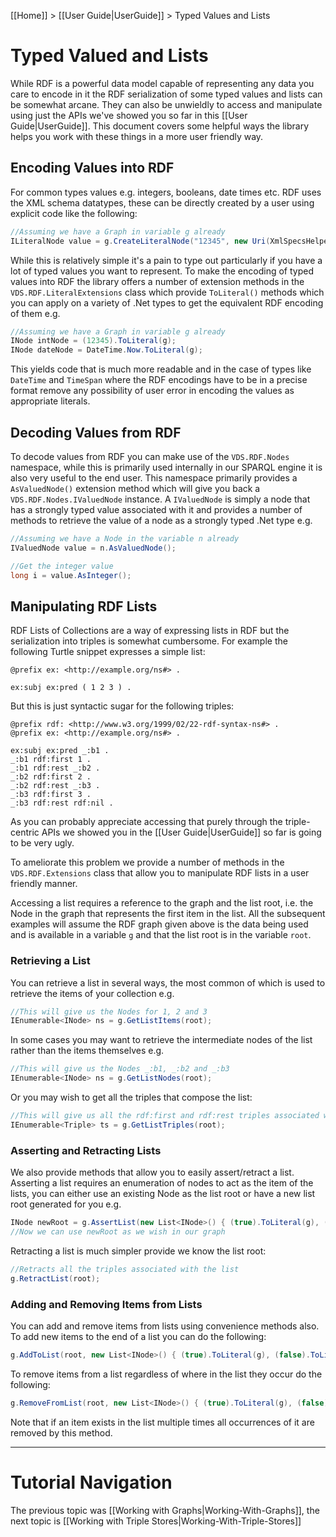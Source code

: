 [[Home]] > [[User Guide|UserGuide]] > Typed Values and Lists

# Typed Valued and Lists

While RDF is a powerful data model capable of representing any data you care to encode in it the RDF serialization of some typed values and lists can be somewhat arcane. They can also be unwieldly to access and manipulate using just the APIs we've showed you so far in this [[User Guide|UserGuide]]. This document covers some helpful ways the library helps you work with these things in a more user friendly way.

## Encoding Values into RDF

For common types values e.g. integers, booleans, date times etc. RDF uses the XML schema datatypes, these can be directly created by a user using explicit code like the following:

```csharp
//Assuming we have a Graph in variable g already
ILiteralNode value = g.CreateLiteralNode("12345", new Uri(XmlSpecsHelper.XmlSchemaDataTypeInteger));
```

While this is relatively simple it's a pain to type out particularly if you have a lot of typed values you want to represent. To make the encoding of typed values into RDF the library offers a number of extension methods in the `VDS.RDF.LiteralExtensions` class which provide `ToLiteral()` methods which you can apply on a variety of .Net types to get the equivalent RDF encoding of them e.g.

```csharp
//Assuming we have a Graph in variable g already
INode intNode = (12345).ToLiteral(g);
INode dateNode = DateTime.Now.ToLiteral(g);
```

This yields code that is much more readable and in the case of types like `DateTime` and `TimeSpan` where the RDF encodings have to be in a precise format remove any possibility of user error in encoding the values as appropriate literals.

## Decoding Values from RDF

To decode values from RDF you can make use of the `VDS.RDF.Nodes` namespace, while this is primarily used internally in our SPARQL engine it is also very useful to the end user. This namespace primarily provides a `AsValuedNode()` extension method which will give you back a `VDS.RDF.Nodes.IValuedNode` instance. A `IValuedNode` is simply a node that has a strongly typed value associated with it and provides a number of methods to retrieve the value of a node as a strongly typed .Net type e.g.

```csharp
//Assuming we have a Node in the variable n already
IValuedNode value = n.AsValuedNode();

//Get the integer value
long i = value.AsInteger();
```

## Manipulating RDF Lists

RDF Lists of Collections are a way of expressing lists in RDF but the serialization into triples is somewhat cumbersome. For example the following Turtle snippet expresses a simple list:

```
@prefix ex: <http://example.org/ns#> .

ex:subj ex:pred ( 1 2 3 ) .
```

But this is just syntactic sugar for the following triples:

```
@prefix rdf: <http://www.w3.org/1999/02/22-rdf-syntax-ns#> .
@prefix ex: <http://example.org/ns#> .

ex:subj ex:pred _:b1 .
_:b1 rdf:first 1 .
_:b1 rdf:rest _:b2 .
_:b2 rdf:first 2 .
_:b2 rdf:rest _:b3 .
_:b3 rdf:first 3 .
_:b3 rdf:rest rdf:nil .
```

As you can probably appreciate accessing that purely through the triple-centric APIs we showed you in the [[User Guide|UserGuide]] so far is going to be very ugly.

To ameliorate this problem we provide a number of methods in the `VDS.RDF.Extensions` class that allow you to manipulate RDF lists in a user friendly manner.

Accessing a list requires a reference to the graph and the list root, i.e. the Node in the graph that represents the first item in the list. All the subsequent examples will assume the RDF graph given above is the data being used and is available in a variable `g` and that the list root is in the variable `root`.

### Retrieving a List

You can retrieve a list in several ways, the most common of which is used to retrieve the items of your collection e.g.

```csharp
//This will give us the Nodes for 1, 2 and 3
IEnumerable<INode> ns = g.GetListItems(root);
```

In some cases you may want to retrieve the intermediate nodes of the list rather than the items themselves e.g.

```csharp
//This will give us the Nodes _:b1, _:b2 and _:b3
IEnumerable<INode> ns = g.GetListNodes(root);
```

Or you may wish to get all the triples that compose the list:

```csharp
//This will give us all the rdf:first and rdf:rest triples associated with the list
IEnumerable<Triple> ts = g.GetListTriples(root);
```

### Asserting and Retracting Lists

We also provide methods that allow you to easily assert/retract a list. Asserting a list requires an enumeration of nodes to act as the item of the lists, you can either use an existing Node as the list root or have a new list root generated for you e.g.

```csharp
INode newRoot = g.AssertList(new List<INode>() { (true).ToLiteral(g), (false).ToLiteral(g) });
//Now we can use newRoot as we wish in our graph
```

Retracting a list is much simpler provide we know the list root:

```csharp
//Retracts all the triples associated with the list
g.RetractList(root);
```

### Adding and Removing Items from Lists

You can add and remove items from lists using convenience methods also. To add new items to the end of a list you can do the following:

```csharp
g.AddToList(root, new List<INode>() { (true).ToLiteral(g), (false).ToLiteral(g) });
```

To remove items from a list regardless of where in the list they occur do the following:

```csharp
g.RemoveFromList(root, new List<INode>() { (true).ToLiteral(g), (false).ToLiteral(g) });
```

Note that if an item exists in the list multiple times all occurrences of it are removed by this method.

----

# Tutorial Navigation

The previous topic was [[Working with Graphs|Working-With-Graphs]], the next topic is [[Working with Triple Stores|Working-With-Triple-Stores]]